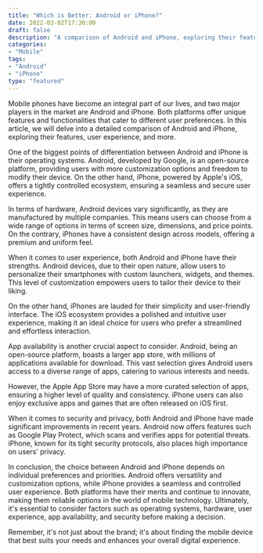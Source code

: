 ```yaml
---
title: "Which is Better: Android or iPhone?"
date: 2022-03-02T17:30:00
draft: false
description: "A comparison of Android and iPhone, exploring their features, user experience, and more."
categories:
- "Mobile"
tags:
- "Android"
- "iPhone"
type: "featured"
---
```


<!--Intro-->
Mobile phones have become an integral part of our lives, and two major players in the market are Android and iPhone. Both platforms offer unique features and functionalities that cater to different user preferences. In this article, we will delve into a detailed comparison of Android and iPhone, exploring their features, user experience, and more.

<!--Feature Comparison-->
One of the biggest points of differentiation between Android and iPhone is their operating systems. Android, developed by Google, is an open-source platform, providing users with more customization options and freedom to modify their device. On the other hand, iPhone, powered by Apple's iOS, offers a tightly controlled ecosystem, ensuring a seamless and secure user experience.

In terms of hardware, Android devices vary significantly, as they are manufactured by multiple companies. This means users can choose from a wide range of options in terms of screen size, dimensions, and price points. On the contrary, iPhones have a consistent design across models, offering a premium and uniform feel.

<!--User Experience-->
When it comes to user experience, both Android and iPhone have their strengths. Android devices, due to their open nature, allow users to personalize their smartphones with custom launchers, widgets, and themes. This level of customization empowers users to tailor their device to their liking.

On the other hand, iPhones are lauded for their simplicity and user-friendly interface. The iOS ecosystem provides a polished and intuitive user experience, making it an ideal choice for users who prefer a streamlined and effortless interaction.

<!--App Availability-->
App availability is another crucial aspect to consider. Android, being an open-source platform, boasts a larger app store, with millions of applications available for download. This vast selection gives Android users access to a diverse range of apps, catering to various interests and needs.

However, the Apple App Store may have a more curated selection of apps, ensuring a higher level of quality and consistency. iPhone users can also enjoy exclusive apps and games that are often released on iOS first.

<!--Security and Privacy-->
When it comes to security and privacy, both Android and iPhone have made significant improvements in recent years. Android now offers features such as Google Play Protect, which scans and verifies apps for potential threats. iPhone, known for its tight security protocols, also places high importance on users' privacy.

<!--Conclusion-->
In conclusion, the choice between Android and iPhone depends on individual preferences and priorities. Android offers versatility and customization options, while iPhone provides a seamless and controlled user experience. Both platforms have their merits and continue to innovate, making them reliable options in the world of mobile technology. Ultimately, it's essential to consider factors such as operating systems, hardware, user experience, app availability, and security before making a decision.

Remember, it's not just about the brand; it's about finding the mobile device that best suits your needs and enhances your overall digital experience.
